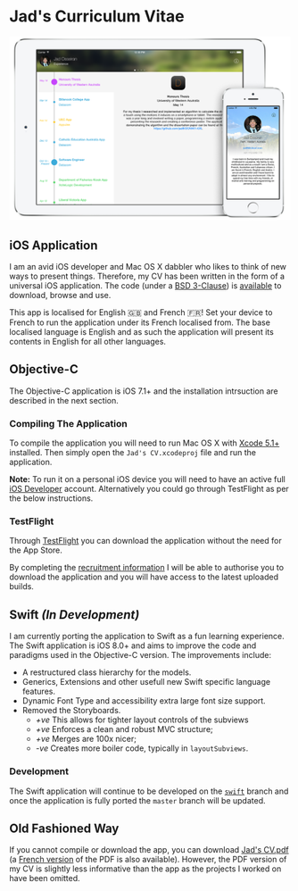 # Jad's Curriculum Vitae

![image](cover_image.png)

## iOS Application

I am an avid iOS developer and Mac OS X dabbler who likes to think of new ways to present things. Therefore, my CV has been written in the form of a universal iOS application. The code (under a [BSD 3-Clause](http://opensource.org/licenses/BSD-3-Clause)) is [available](https://github.com/jad6/CV/releases) to download, browse and use.

This app is localised for English 🇬🇧 and French 🇫🇷! Set your device to French to run the application under its French localised from. The base localised language is English and as such the application will present its contents in English for all other languages.

## Objective-C

The Objective-C application is iOS 7.1+ and the installation intrsuction are described in the next section.

### Compiling The Application

To compile the application you will need to run Mac OS X with [Xcode 5.1+](https://developer.apple.com/xcode/) installed. Then simply open the ```Jad's CV.xcodeproj``` file and run the application.

**Note:** To run it on a personal iOS device you will need to have an active full [iOS Developer](https://developer.apple.com/programs/ios/) account. Alternatively you could go through TestFlight as per the below instructions.

### TestFlight

Through [TestFlight](http://help.testflightapp.com/customer/portal/articles/402851-testflight-faq) you can download the application without the need for the App Store.

By completing the [recruitment information](http://tflig.ht/1gycrc2) I will be able to authorise you to download the application and you will have access to the latest uploaded builds.

## Swift *(In Development)*

I am currently porting the application to Swift as a fun learning experience. The Swift application is iOS 8.0+ and aims to improve the code and paradigms used in the Objective-C version. The improvements include:

- A restructured class hierarchy for the models.
- Generics, Extensions and other usefull new Swift specific language features. 
- Dynamic Font Type and accessibility extra large font size support.
- Removed the Storyboards.
	- *+ve* This allows for tighter layout controls of the subviews
	- *+ve* Enforces a clean and robust MVC structure;
	- *+ve* Merges are 100x nicer;
	- *-ve* Creates more boiler code, typically in `layoutSubviews`.

### Development 

The Swift application will continue to be developed on the [`swift`](https://github.com/jad6/CV/tree/swift) branch and once the application is fully ported the `master` branch will be updated.

## Old Fashioned Way

If you cannot compile or download the app, you can download [Jad's CV.pdf](https://github.com/jad6/CV/raw/master/Jad's%20CV%20en.pdf) (a [French version](http://raw.githubusercontent.com/jad6/CV/master/Jad's%20CV%20fr.pdf) of the PDF is also available). However, the PDF version of my CV is slightly less informative than the app as the projects I worked on have been omitted.
